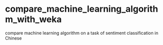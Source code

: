 # compare_machine_learning_algorithm_with_weka
compare machine learning algorithm on a task of sentiment classification in Chinese
